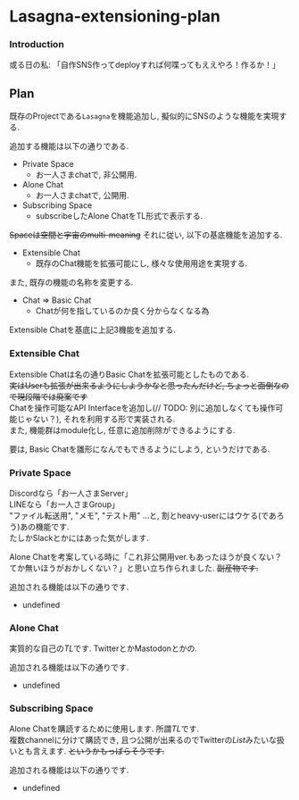 # Lasagna-extensioning-plan

### Introduction

或る日の私: 「自作SNS作ってdeployすれば何喋ってもええやろ！作るか！」

## Plan

既存のProjectである`Lasagna`を機能追加し, 擬似的にSNSのような機能を実現する.

追加する機能は以下の通りである.

- Private Space
  - お一人さまchatで, 非公開用.
- Alone Chat
  - お一人さまchatで, 公開用.
- Subscribing Space
  - subscribeしたAlone ChatをTL形式で表示する.

~~Spaceは空間と宇宙のmulti-meaning~~
それに従い, 以下の基底機能を追加する.

- Extensible Chat
  - 既存のChat機能を拡張可能にし, 様々な使用用途を実現する.

また, 既存の機能の名称を変更する.

- Chat => Basic Chat
  - Chatが何を指しているのか良く分からなくなる為

Extensible Chatを基底に上記3機能を追加する.

### Extensible Chat

Extensible Chatは名の通りBasic Chatを拡張可能としたものである.  
~~実はUserも拡張が出来るようにしようかなと思ったんだけど, ちょっと面倒なので現段階では廃案です~~  
Chatを操作可能なAPI Interfaceを追加し(// TODO: 別に追加しなくても操作可能じゃない？), それを利用する形で実装される.  
また, 機能群はmodule化し, 任意に追加削除ができるようにする.

要は, Basic Chatを雛形になんでもできるようにしよう, というだけである.

### Private Space

Discordなら「お一人さまServer」  
LINEなら「お一人さまGroup」  
"ファイル転送用", "メモ", "テスト用" …と, 割とheavy-userにはウケる(であろう)あの機能です.  
たしかSlackとかにはあった気がします.

Alone Chatを考案している時に「これ非公開用ver.もあったほうが良くない？ てか無いほうがおかしくない？」と思い立ち作られました. ~~副産物です.~~

追加される機能は以下の通りです.

- undefined

### Alone Chat

実質的な自己の*TL*です. TwitterとかMastodonとかの.  

追加される機能は以下の通りです.

- undefined

### Subscribing Space

Alone Chatを購読するために使用します. 所謂*TL*です.  
複数channelに分けて購読でき, 且つ公開が出来るのでTwitterの*List*みたいな扱いとも言えます. ~~というかもっぱらそうです.~~  

追加される機能は以下の通りです.

- undefined
